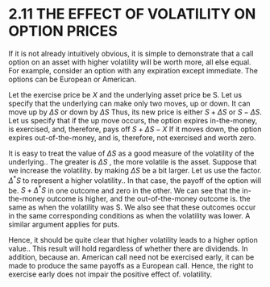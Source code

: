 # 2.11 THE EFFECT OF VOLATILITY ON OPTION PRICES

If it is not already intuitively obvious, it is simple to demonstrate that a call option on an asset with higher volatility will be worth more, all else equal. For example, consider an option with any expiration except immediate. The options can be European or American.

Let the exercise price be $X$ and the underlying asset price be S. Let us specify that the underlying can make only two moves, up or down. It can move up by $\Delta S$ or down by $\Delta S$ Thus, its new price is either $S+\Delta S$ or $S-\Delta S.$ Let us specify that if the up move occurs, the option expires in-the-money, is exercised, and, therefore, pays off $S+\Delta S-X$ If it moves down, the option expires out-of-the-money, and is, therefore, not exercised and worth zero.

It is easy to treat the value of $\Delta S$ as a good measure of the volatility of the underlying.. The greater is $\Delta S$ , the more volatile is the asset. Suppose that we increase the volatility. by making $\Delta S$ be a bit larger. Let us use the factor. $\Delta^{*}S$ to represent a higher volatility.. In that case, the payoff of the option will be. $S+\Delta^{*}S$ in one outcome and zero in the other. We can see that the in-the-money outcome is higher, and the out-of-the-money outcome is. the same as when the volatility was S. We also see that these outcomes occur in the same corresponding conditions as when the volatility was lower. A similar argument applies for puts.

Hence, it should be quite clear that higher volatility leads to a higher option value.. This result will hold regardless of whether there are dividends. In addition, because an. American call need not be exercised early, it can be made to produce the same payoffs as a European call. Hence, the right to exercise early does not impair the positive effect of. volatility.
